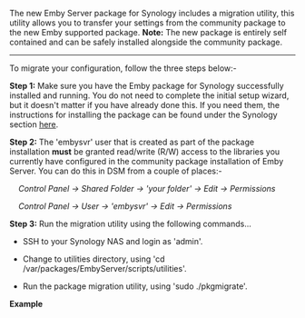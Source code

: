 The new Emby Server package for Synology includes a migration utility, this utility allows you to transfer your settings from the community package to the new Emby supported package. __Note:__ The new package is entirely self contained and can be safely installed alongside the community package.

--------

To migrate your configuration, follow the three steps below:-

__Step 1:__ Make sure you have the Emby package for Synology successfully installed and running. You do not need to complete the initial setup wizard, but it doesn't matter if you have already done this. If you need them, the instructions for installing the package can be found under the Synology section [here](https://emby.media/nas-server.html).

__Step 2:__ The 'embysvr' user that is created as part of the package installation __must__ be granted read/write (R/W) access to the libraries you currently have configured in the community package installation of Emby Server. You can do this in DSM from a couple of places:-

&nbsp;&nbsp;&nbsp;&nbsp;_Control Panel -> Shared Folder -> 'your folder' -> Edit -> Permissions_

&nbsp;&nbsp;&nbsp;&nbsp;_Control Panel -> User -> 'embysvr' -> Edit -> Permissions_

__Step 3:__ Run the migration utility using the following commands...

* SSH to your Synology NAS and login as 'admin'.

* Change to utilities directory, using 'cd /var/packages/EmbyServer/scripts/utilities'.

* Run the package migration utility, using 'sudo ./pkgmigrate'.

__Example__
